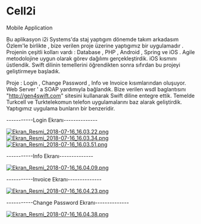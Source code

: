 # Cell2i
Mobile Application


Bu aplikasyon i2i Systems'da staj yaptıgım dönemde takım arkadasım Özlem'le birlikte , bize verilen proje üzerine yaptıgımız bir uygulamadır .  Projenin çeşitli kolları vardı : Database , PHP , Android , Spring ve iOS . 
Agile metodolojine uygun olarak görev dağılımı gerçekleştirdik.
iOS kısmını üstlendik. Swift dilinin temellerini öğrendikten sonra sıfırdan bu projeyi geliştirmeye başladık.


Proje : Login , Change Password , Info ve Invoice kısımlarından oluşuyor.
Web Server ' a SOAP yardımıyla bağlandık.
Bize verilen wsdl baglantısını "http://gen4swift.com" sitesini kullanarak Swift diline entegre ettik.
Temelde Turkcell ve Turktelekomun telefon uygulamalarını baz alarak geliştirdik. 
Yaptıgımız uygulama bunların bir benzeridir.


-----------Login Ekranı--------------




[![Ekran_Resmi_2018-07-16_16.03.22.png](https://s33.postimg.cc/6s6j4861r/Ekran_Resmi_2018-07-16_16.03.22.png)](https://postimg.cc/image/ihais6x0b/)
[![Ekran_Resmi_2018-07-16_16.03.34.png](https://s33.postimg.cc/o6qrc7ddr/Ekran_Resmi_2018-07-16_16.03.34.png)](https://postimg.cc/image/aptstc323/)
[![Ekran_Resmi_2018-07-16_16.03.51.png](https://s33.postimg.cc/5r6aeuwpb/Ekran_Resmi_2018-07-16_16.03.51.png)](https://postimg.cc/image/fohb7x4az/)

-----------Info Ekranı--------------




[![Ekran_Resmi_2018-07-16_16.04.09.png](https://s33.postimg.cc/9njmavcjz/Ekran_Resmi_2018-07-16_16.04.09.png)](https://postimg.cc/image/e9fqj7y2z/)


-----------Invoice Ekranı--------------



[![Ekran_Resmi_2018-07-16_16.04.23.png](https://s33.postimg.cc/wc8takren/Ekran_Resmi_2018-07-16_16.04.23.png)](https://postimg.cc/image/eyyivpw3f/)

-----------Change Password Ekranı--------------



[![Ekran_Resmi_2018-07-16_16.04.38.png](https://s33.postimg.cc/i4j4m2jwf/Ekran_Resmi_2018-07-16_16.04.38.png)](https://postimg.cc/image/x0hntnvaz/)
